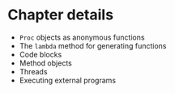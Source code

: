 # Chapter details

- `Proc` objects as anonymous functions
- The `lambda` method for generating functions
- Code blocks
- Method objects
- Threads
- Executing external programs
